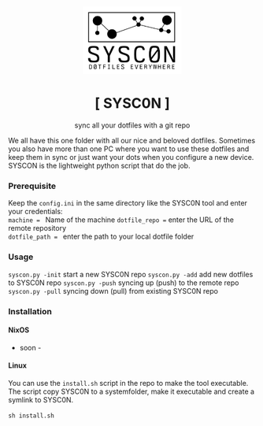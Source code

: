 <p align="center"><img src="/img/syscon_logo.png" width="200"></p>
<h1 align="center">[ SYSC0N ]</h1>
<p align="center">sync all your dotfiles with a git repo</p>

<p>We all have this one folder with all our nice and beloved dotfiles. Sometimes you also have more than one PC where you want to use these dotfiles and keep them in sync or just want your dots when you configure a new device. SYSCON is the lightweight python script that do the job.</p>

### Prerequisite
Keep the `config.ini` in the same directory like the SYSC0N tool and enter your credentials:<br>
`machine = ` Name of the machine 
`dotfile_repo =`  enter the URL of the remote repository  
`dotfile_path = ` enter the path to your local dotfile folder 


### Usage
`syscon.py -init` start a new SYSC0N repo 
`syscon.py -add`  add new dotfiles to SYSC0N repo 
`syscon.py -push` syncing up (push) to the remote repo 
`syscon.py -pull` syncing down (pull) from existing SYSC0N repo

### Installation
#### NixOS
- soon - 

#### Linux
You can use the `install.sh` script in the repo to make the tool executable.
The script copy SYSC0N to a systemfolder, make it executable and create a symlink to SYSC0N.

`sh install.sh`

